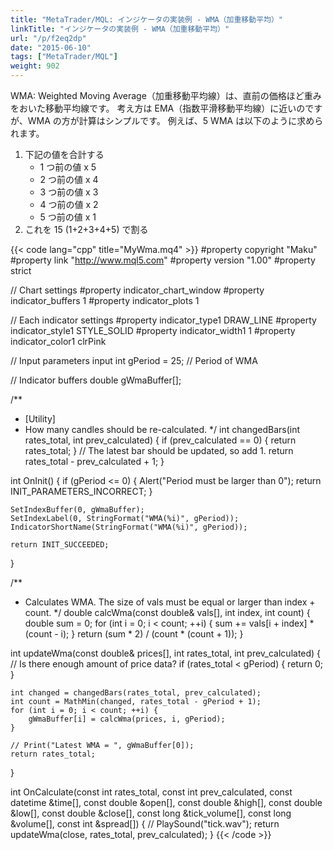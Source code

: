 ```yaml
---
title: "MetaTrader/MQL: インジケータの実装例 - WMA（加重移動平均）"
linkTitle: "インジケータの実装例 - WMA（加重移動平均）"
url: "/p/f2eq2dp"
date: "2015-06-10"
tags: ["MetaTrader/MQL"]
weight: 902
---
```


WMA: Weighted Moving Average（加重移動平均線）は、直前の価格ほど重みをおいた移動平均線です。
考え方は EMA（指数平滑移動平均線）に近いのですが、WMA の方が計算はシンプルです。
例えば、5 WMA は以下のように求められます。

1. 下記の値を合計する
    - 1 つ前の値 x 5
    - 2 つ前の値 x 4
    - 3 つ前の値 x 3
    - 4 つ前の値 x 2
    - 5 つ前の値 x 1
2. これを 15 (1+2+3+4+5) で割る

{{< code lang="cpp" title="MyWma.mq4" >}}
#property copyright "Maku"
#property link      "http://www.mql5.com"
#property version   "1.00"
#property strict

// Chart settings
#property indicator_chart_window
#property indicator_buffers 1
#property indicator_plots 1

// Each indicator settings
#property indicator_type1 DRAW_LINE
#property indicator_style1 STYLE_SOLID
#property indicator_width1 1
#property indicator_color1 clrPink

// Input parameters
input int gPeriod = 25;  // Period of WMA

// Indicator buffers
double gWmaBuffer[];

/**
 * [Utility]
 * How many candles should be re-calculated.
 */
int changedBars(int rates_total, int prev_calculated) {
    if (prev_calculated == 0) {
        return rates_total;
    }
    // The latest bar should be updated, so add 1.
    return rates_total - prev_calculated + 1;
}

int OnInit() {
    if (gPeriod <= 0) {
        Alert("Period must be larger than 0");
        return INIT_PARAMETERS_INCORRECT;
    }

    SetIndexBuffer(0, gWmaBuffer);
    SetIndexLabel(0, StringFormat("WMA(%i)", gPeriod));
    IndicatorShortName(StringFormat("WMA(%i)", gPeriod));

    return INIT_SUCCEEDED;
}

/**
 * Calculates WMA. The size of vals must be equal or larger than index + count.
 */
double calcWma(const double& vals[], int index, int count) {
    double sum = 0;
    for (int i = 0; i < count; ++i) {
        sum += vals[i + index] * (count - i);
    }
    return (sum * 2) / (count * (count + 1));
}

int updateWma(const double& prices[], int rates_total, int prev_calculated) {
    // Is there enough amount of price data?
    if (rates_total < gPeriod) {
        return 0;
    }

    int changed = changedBars(rates_total, prev_calculated);
    int count = MathMin(changed, rates_total - gPeriod + 1);
    for (int i = 0; i < count; ++i) {
        gWmaBuffer[i] = calcWma(prices, i, gPeriod);
    }

    // Print("Latest WMA = ", gWmaBuffer[0]);
    return rates_total;
}

int OnCalculate(const int rates_total,
                const int prev_calculated,
                const datetime &time[],
                const double &open[],
                const double &high[],
                const double &low[],
                const double &close[],
                const long &tick_volume[],
                const long &volume[],
                const int &spread[]) {
    // PlaySound("tick.wav");
    return updateWma(close, rates_total, prev_calculated);
}
{{< /code >}}

